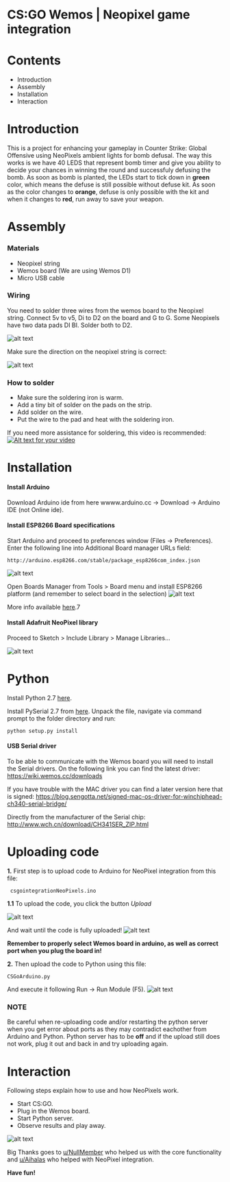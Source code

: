 # CS:GO  Wemos | Neopixel game integration

Contents
========
* Introduction
* Assembly
* Installation
* Interaction

Introduction
========
This is a project for enhancing your gameplay in Counter Strike: Global Offensive using NeoPixels ambient lights for bomb defusal. The way this works is we have 40 LEDS that represent bomb timer and give you ability to decide your chances in winning the round and successfuly defusing the bomb. As soon as bomb is planted, the LEDs start to tick down in **green** color, which means the defuse is still possible without defuse kit. As soon as the color changes to **orange**, defuse is only possible with the kit and when it changes to **red**, run away to save your weapon.

Assembly
========
### Materials
* Neopixel string
* Wemos board (We are using Wemos D1)
* Micro USB cable

### Wiring
You need to solder three wires from the wemos board to the Neopixel string. Connect 5v to v5, Di to D2 on the board and G to G. Some Neopixels have two data pads DI BI. Solder both to D2.

![alt text](https://i.imgur.com/OKbxjBG.png)

Make sure the direction on the neopixel string is correct:

![alt text](https://i.imgur.com/vEGlM5i.png)

### How to solder
* Make sure the soldering iron is warm.
* Add a tiny bit of solder on the pads on the strip.
* Add solder on the wire.
* Put the wire to the pad and heat with the soldering iron.

If you need more assistance for soldering, this video is recommended:<br>
[![Alt text for your video](https://i.imgur.com/7l257sD.png)](https://www.youtube.com/watch?v=QzYb9gWQYtc)

Installation
========

#### Install Arduino
Download Arduino ide from here wwww.arduino.cc -> Download -> Arduino IDE (not Online ide).

#### Install ESP8266 Board specifications
Start Arduino and proceed to preferences window (Files -> Preferences).
Enter the following line into Additional Board manager URLs field:

    http://arduino.esp8266.com/stable/package_esp8266com_index.json

![alt text](https://i.imgur.com/fWHM0U0.png)

Open Boards Manager from Tools > Board menu and install ESP8266 platform (and remember to select board in the selection)
![alt text](https://i.imgur.com/U9YVay7.png)

More info available [here](https://github.com/esp8266/Arduino).7

#### Install Adafruit NeoPixel library
Proceed to Sketch > Include Library > Manage Libraries...

![alt text](https://i.imgur.com/6dNgG3J.png)

Python
========
Install Python 2.7 [here](https://www.python.org/download/releases/2.7/).

Install PySerial 2.7 from [here](https://sourceforge.net/projects/pyserial/files/pyserial/2.7/). Unpack the file, navigate via command prompt to the folder directory and run:

    python setup.py install

#### USB Serial driver
To be able to communicate with the Wemos board you will need to install the Serial drivers. On the following link you can find the latest driver:
https://wiki.wemos.cc/downloads

If you have trouble with the MAC driver you can find a later version here that is signed:
https://blog.sengotta.net/signed-mac-os-driver-for-winchiphead-ch340-serial-bridge/

Directly from the manufacturer of the Serial chip:
http://www.wch.cn/download/CH341SER_ZIP.html

Uploading code
========

**1.** First step is to upload code to Arduino for NeoPixel integration from this file:
   
     csgointegrationNeoPixels.ino
     
**1.1** To upload the code, you click the button *Upload*

![alt text](https://i.imgur.com/a9tAW2L.png)

And wait until the code is fully uploaded!
![alt text](https://i.imgur.com/9HPNpTV.png)
   
**Remember to properly select Wemos board in arduino, as well as correct port when you plug the board in!**

**2.** Then upload the code to Python using this file:
    
    CSGoArduino.py
    
And execute it following Run -> Run Module (F5).
![alt text](https://i.imgur.com/PjPA6nV.png)

### NOTE
Be careful when re-uploading code and/or restarting the python server when you get error about ports as they may contradict eachother from Arduino and Python. Python server has to be **off** and if the upload still does not work, plug it out and back in and try uploading again.

Interaction
========
Following steps explain how to use and how NeoPixels work.

* Start CS:GO.
* Plug in the Wemos board.
* Start Python server.
* Observe results and play away.

![alt text](https://media.giphy.com/media/37R1zpfXeCJ54QNJ1g/giphy.gif)



Big Thanks goes to [u/NullMember](https://www.reddit.com/user/NullMember) who helped us with the core functionality and [u/Aihalas](https://www.reddit.com/user/Aihalas) who helped with NeoPixel integration.


**Have fun!**
